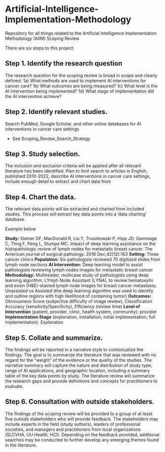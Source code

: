 # Artificial-Intelligence-Implementation-Methodology 
Repository for all things related to the Artificial Intelligence Implementation Methodology (AIIM) Scoping Review

There are six steps to this project: 

## Step 1. Identify the research question
The research question for the scoping review is broad in scope and clearly defined: 
  1a) What methods are used to implement AI interventions for cancer care? 
  1b) What outcomes are being measured? 
  1c) What level is the AI intervention being implemented? 
  1d) What stage of implementation did the AI intervention achieve?

## Step 2. Identify relevant studies. 
Search PubMed, Google Scholar, and other online databases for AI interventions in cancer care settings
  - See Scoping_Review_Search_Strategy

## Step 3. Study selection. 
The inclusion and exclusion criteria will be applied after all relevant literature has been identified.
Plan to limit search to articles in English, published 2010-2022, describe AI interventions in cancer care settings, include enough detail to extract and chart data from

## Step 4. Chart the data. 
The relevant data points will be extracted and charted from included studies. This process will extract key data points into a ‘data charting’ database. 
  
  Example below
  
 **Study:** Steiner DF, MacDonald R, Liu Y, Truszkowski P, Hipp JD, Gammage C, Thng F, Peng L, Stumpe MC. Impact of deep learning assistance 
      on the histopathologic review of lymph nodes for metastatic breast cancer. The American journal of surgical pathology. 2018 Dec;42(12):163
     **Setting:** Three cancer clinics 
     **Population:**  Six pathologists reviewed 70 digitized slides from lymph node sections
     **AI Intervention:** Deep learning model to assist pathologists reviewing lymph nodes images for metastatic breast cancer		 	 	 	
     **Methodology:** Multireader, multicase study of pathologists using deep learning algorithm, LYmph Node Assistant (LYNA), to review hematoxylin and 
      eosin (H&E)-stained lymph node images for breast cancer metastasis; Unassisted vs Assisted (the deep learning algorithm was used to identify and 
      outline regions with high likelihood of containing tumor)
      **Outcomes:** Obviousness Score (subjective difficulty of image review), Classification Accuracy (sensitivity/Specificity), Efficiency (review time)
      **Level of Intervention** (patient, provider, clinic, health system, community): provider
      **Implementation Stage** (exploration, installation, initial implementation, full implementation): Exploration
     
## Step 5. Collate and summarize. 
The findings will be reported in a narrative style to contextualize the findings. The goal is to summarize the literature that was reviewed with no regard for the “weight” of the evidence or the quality of the studies. The narrative summary will capture the nature and distribution of study type, range of AI applications, and geographic location, including a summary table of the key data points by study. The literature review will summarize the research gaps and provide definitions and concepts for practitioners to evaluate.

## Step 6. Consultation with outside stakeholders. 
The findings of the scoping review will be provided to a group of at least five outside stakeholders who will provide feedback. The stakeholders may include experts in the field (study authors), leaders of professional societies, and managers and practitioners from local organizations (SLCVHA, UU Health, HCI). Depending on the feedback provided, additional searches may be conducted to further develop any emerging themes found in the literature. 



